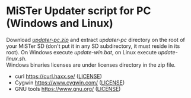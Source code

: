 # MiSTer Updater script for PC (Windows and Linux)
Download [*updater-pc.zip*](https://github.com/MiSTer-devel/Updater_script_MiSTer/blob/master/updater-pc/updater-pc.zip?raw=true) and extract *updater-pc* directory on the root of your MiSTer SD (don't put it in any SD subdirectory, it must reside in its root). On Windows execute *update-win.bat*, on Linux execute *update-linux.sh*.<br>
Windows binaries licenses are under licenses directory in the zip file.
- curl https://curl.haxx.se/ ([LICENSE](https://github.com/curl/curl/blob/master/COPYING))
- Cygwin https://www.cygwin.com/ ([LICENSE](https://cygwin.com/COPYING.LIB))
- GNU tools https://www.gnu.org/ ([LICENSE](https://cygwin.com/COPYING))
